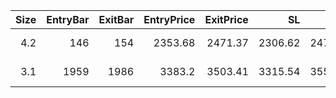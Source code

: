|   Size |   EntryBar |   ExitBar |   EntryPrice |   ExitPrice |      SL |      TP |     PnL |   Commission |   ReturnPct | EntryTime                 | ExitTime                  | Duration        | Tag   |   Entry_Bullish |   Exit_Bullish |   Entry_Bearish |   Exit_Bearish |
|-------:|-----------:|----------:|-------------:|------------:|--------:|--------:|--------:|-------------:|------------:|:--------------------------|:--------------------------|:----------------|:------|----------------:|---------------:|----------------:|---------------:|
|    4.2 |        146 |       154 |      2353.68 |     2471.37 | 2306.62 | 2471.37 | 494.317 |            0 |   0.0500045 | 2025-05-19 07:00:00+00:00 | 2025-05-19 15:00:00+00:00 | 0 days 08:00:00 |       |               0 |              0 |               0 |              0 |
|    3.1 |       1959 |      1986 |      3383.2  |     3503.41 | 3315.54 | 3552.36 | 372.651 |            0 |   0.0355314 | 2025-08-02 20:00:00+00:00 | 2025-08-03 23:00:00+00:00 | 1 days 03:00:00 |       |               0 |              0 |               0 |              0 |